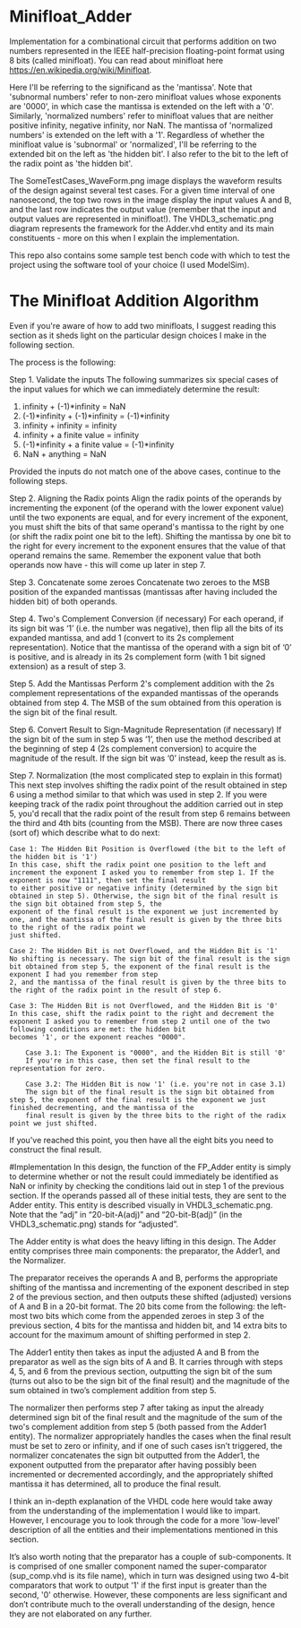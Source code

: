 # Minifloat_Adder
Implementation for a combinational circuit that performs addition on two numbers represented in the IEEE half-precision floating-point format using 8 bits (called minifloat). 
You can read about minifloat here https://en.wikipedia.org/wiki/Minifloat. 

Here I'll be referring to the significand as the 'mantissa'. Note that 'subnormal numbers' refer to non-zero minifloat values whose exponents are '0000', in which case the 
mantissa is extended on the left with a '0'. Similarly, 'normalized numbers' refer to minifloat values that are neither positive infinity, negative infinity, nor NaN. The mantissa 
of 'normalized numbers' is extended on the left with a '1'. Regardless of whether the minifloat value is 'subnormal' or 'normalized', I'll be referring to the extended bit on the
left as 'the hidden bit'. I also refer to the bit to the left of the radix point as 'the hidden bit'. 

The SomeTestCases_WaveForm.png image displays the waveform results of the design against several test cases. For a given time interval of one nanosecond, the top two rows in 
the image display the input values A and B, and the last row indicates the output value (remember that the input and output values are represented in minifloat!).
The VHDL3_schematic.png diagram represents the framework for the Adder.vhd entity and its main constituents - more on this when I explain the implementation.

This repo also contains some sample test bench code with which to test the project using the software tool of your choice (I used ModelSim).

# The Minifloat Addition Algorithm
Even if you're aware of how to add two minifloats, I suggest reading this section as it sheds light on the particular design choices I make in the following section.

The process is the following:

Step 1. Validate the inputs
The following summarizes six special cases of the input values for which we can immediately determine the result:

1. infinity + (-1)*infinity = NaN
2. (-1)*infinity + (-1)*infinity = (-1)*infinity
3. infinity + infinity = infinity
4. infinity + a finite value = infinity
5. (-1)*infinity + a finite value = (-1)*infinity
6. NaN + anything = NaN

Provided the inputs do not match one of the above cases, continue to the following steps.

Step 2. Aligning the Radix points
Align the radix points of the operands by incrementing the exponent (of the operand with the lower exponent value) until the two exponents are equal, and for every increment
of the exponent, you must shift the bits of that same operand's mantissa to the right by one (or shift the radix point one bit to the left). Shifting the mantissa by one bit
to the right for every increment to the exponent ensures that the value of that operand remains the same. Remember the exponent value that both operands now have - this will 
come up later in step 7.

Step 3. Concatenate some zeroes
Concatenate two zeroes to the MSB position of the expanded mantissas (mantissas after having included the hidden bit) of both operands.

Step 4. Two's Complement Conversion (if necessary)
For each operand, if its sign bit was ‘1’ (i.e. the number was negative), then flip all the bits of its expanded mantissa, and add 1 (convert to its 2s complement representation). 
Notice that the mantissa of the operand with a sign bit of ‘0’ is positive, and is already in its 2s complement form (with 1 bit signed extension) as a result of step 3.

Step 5. Add the Mantissas
Perform 2's complement addition with the 2s complement representations of the expanded mantissas of the operands obtained from step 4. The MSB of the sum obtained from this 
operation is the sign bit of the final result.

Step 6. Convert Result to Sign-Magnitude Representation (if necessary)
If the sign bit of the sum in step 5 was ‘1’, then use the method described at the beginning of step 4 (2s complement conversion) to acquire the magnitude of the result. 
If the sign bit was ‘0’ instead, keep the result as is.

Step 7. Normalization (the most complicated step to explain in this format)
This next step involves shifting the radix point of the result obtained in step 6 using a method similar to that which was used in step 2. If you were keeping track of the radix 
point throughout the addition carried out in step 5, you'd recall that the radix point of the result from step 6 remains between the third and 4th bits (counting from the MSB).
There are now three cases (sort of) which describe what to do next:
    
    Case 1: The Hidden Bit Position is Overflowed (the bit to the left of the hidden bit is '1')
    In this case, shift the radix point one position to the left and increment the exponent I asked you to remember from step 1. If the exponent is now "1111", then set the final result
    to either positive or negative infinity (determined by the sign bit obtained in step 5). Otherwise, the sign bit of the final result is the sign bit obtained from step 5, the
    exponent of the final result is the exponent we just incremented by one, and the mantissa of the final result is given by the three bits to the right of the radix point we 
    just shifted.

    Case 2: The Hidden Bit is not Overflowed, and the Hidden Bit is '1'
    No shifting is necessary. The sign bit of the final result is the sign bit obtained from step 5, the exponent of the final result is the exponent I had you remember from step
    2, and the mantissa of the final result is given by the three bits to the right of the radix point in the result of step 6.

    Case 3: The Hidden Bit is not Overflowed, and the Hidden Bit is '0'
    In this case, shift the radix point to the right and decrement the exponent I asked you to remember from step 2 until one of the two following conditions are met: the hidden bit 
    becomes '1', or the exponent reaches "0000".

        Case 3.1: The Exponent is "0000", and the Hidden Bit is still '0'
        If you're in this case, then set the final result to the representation for zero.

        Case 3.2: The Hidden Bit is now '1' (i.e. you're not in case 3.1)
        The sign bit of the final result is the sign bit obtained from step 5, the exponent of the final result is the exponent we just finished decrementing, and the mantissa of the 
        final result is given by the three bits to the right of the radix point we just shifted.

If you've reached this point, you then have all the eight bits you need to construct the final result.

#Implementation
In this design, the function of the FP_Adder entity is simply to determine whether or not the result could immediately be identified as NaN or infinity by checking the conditions laid
out in step 1 of the previous section. If the operands passed all of these initial tests, they are sent to the Adder entity. This entity is described visually in VHDL3_schematic.png.
Note that the “adj” in “20-bit-A(adj)” and “20-bit-B(adj)” (in the VHDL3_schematic.png) stands for “adjusted”.

The Adder entity is what does the heavy lifting in this design. The Adder entity comprises three main components: the preparator, the Adder1, and the Normalizer. 

The preparator receives the operands A and B, performs the appropriate shifting of the mantissa and incrementing of the exponent described in step 2 of the previous section, and then
outputs these shifted (adjusted) versions of A and B in a 20-bit format. The 20 bits come from the following: the left-most two bits which come from the appended zeroes in step 3 of 
the previous section, 4 bits for the mantissa and hidden bit, and 14 extra bits to account for the maximum amount of shifting performed in step 2.

The Adder1 entity then takes as input the adjusted A and B from the preparator as well as the sign bits of A and B. It carries through with steps 4, 5, and 6 from the previous section,
outputting the sign bit of the sum (turns out also to be the sign bit of the final result) and the magnitude of the sum obtained in two’s complement addition from step 5. 

The normalizer then performs step 7 after taking as input the already determined sign bit of the final result and the magnitude of the sum of the two's complement addition from step 5 (both passed from the Adder1 entity). The normalizer appropriately handles the cases when the final result must be set to zero or infinity, and if one of such cases isn’t triggered, the 
normalizer concatenates the sign bit outputted from the Adder1, the exponent outputted from the preparator after having possibly been incremented or decremented accordingly, and the 
appropriately shifted mantissa it has determined, all to produce the final result.

I think an in-depth explanation of the VHDL code here would take away from the understanding of the implementation I would like to impart. However, I encourage you to look through
the code for a more 'low-level' description of all the entities and their implementations mentioned in this section. 

It’s also worth noting that the preparator has a couple of sub-components. It is comprised of one smaller component named the super-comparator (sup_comp.vhd is its file name), which in
turn was designed using two 4-bit comparators that work to output '1' if the first input is greater than the second, '0' otherwise. However, these components are less significant and 
don’t contribute much to the overall understanding of the design, hence they are not elaborated on any further.
